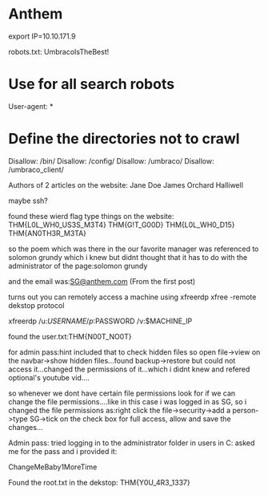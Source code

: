 # Anthem

export IP=10.10.171.9


robots.txt:
UmbracoIsTheBest!

# Use for all search robots
User-agent: *

# Define the directories not to crawl
Disallow: /bin/
Disallow: /config/
Disallow: /umbraco/
Disallow: /umbraco_client/

Authors of 2 articles on the website:
Jane Doe
James Orchard Halliwell 

maybe ssh?


found these wierd flag type things on the website:
THM{L0L_WH0_US3S_M3T4}
THM{G!T_G00D}
THM{L0L_WH0_D15}
THM{AN0TH3R_M3TA}


so the poem which was there in the our favorite manager was referenced to solomon grundy which i knew but didnt thought that it has to do with the administrator of the page:solomon grundy

and the email was:SG@anthem.com
(From the first post)

turns out you can remotely access a machine using xfreerdp
xfree -remote dekstop protocol

xfreerdp /u:$USERNAME /p:$PASSWORD /v:$MACHINE_IP

found the user.txt:THM{N00T_NO0T}

for admin pass:hint included that to check hidden files so open file->view on the navbar->show hidden files...found backup->restore but could not access it...changed the permissions of it...which i didnt knew and refered optional's youtube vid....

so whenever we dont have certain file permissions look for if we can change the file permissions....like in this case i was logged in as SG, so i changed the file permissions as:right click the file->security->add a person->type SG->tick on the check box for full access, allow and save the changes...

Admin pass:
tried logging in to the administrator folder in users in C:
asked me for the pass and i provided it:

ChangeMeBaby1MoreTime

Found the root.txt in the dekstop:
THM{Y0U_4R3_1337}